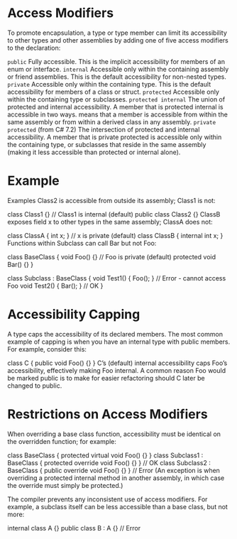 # Access Modifiers
To promote encapsulation, a type or type member can limit its accessibility to other types and other assemblies by adding one of five access modifiers to the declaration:

`public`
Fully accessible. This is the implicit accessibility for members of an enum or interface.
`internal`
Accessible only within the containing assembly or friend assemblies. This is the default accessibility for non-nested types.
`private`
Accessible only within the containing type. This is the default accessibility for members of a class or struct.
`protected`
Accessible only within the containing type or subclasses.
`protected internal`
The union of protected and internal accessibility. A member that is protected internal is accessible in two ways.
means that a member is accessible from within the same assembly or from within a derived class in any assembly.
`private protected` (from C# 7.2)
The intersection of protected and internal accessibility. A member that is private protected is accessible only within the containing type, or subclasses that reside in the same assembly (making it less accessible than protected or internal alone).

# Example
Examples
Class2 is accessible from outside its assembly; Class1 is not:

class Class1 {}                  // Class1 is internal (default)
public class Class2 {}
ClassB exposes field x to other types in the same assembly; ClassA does not:

class ClassA { int x;          } // x is private (default)
class ClassB { internal int x; }
Functions within Subclass can call Bar but not Foo:

class BaseClass
{
  void Foo()           {}        // Foo is private (default)
  protected void Bar() {}
}


class Subclass : BaseClass
{
  void Test1() { Foo(); }       // Error - cannot access Foo
  void Test2() { Bar(); }       // OK
}

# Accessibility Capping
A type caps the accessibility of its declared members. The most common example of capping is when you have an internal type with public members. For example, consider this:

class C { public void Foo() {} }
C’s (default) internal accessibility caps Foo’s accessibility, effectively making Foo internal. A common reason Foo would be marked public is to make for easier refactoring should C later be changed to public.

# Restrictions on Access Modifiers
When overriding a base class function, accessibility must be identical on the overridden function; for example:

class BaseClass             { protected virtual  void Foo() {} }
class Subclass1 : BaseClass { protected override void Foo() {} }  // OK
class Subclass2 : BaseClass { public    override void Foo() {} }  // Error
(An exception is when overriding a protected internal method in another assembly, in which case the override must simply be protected.)

The compiler prevents any inconsistent use of access modifiers. For example, a subclass itself can be less accessible than a base class, but not more:

internal class A {}
public class B : A {}          // Error